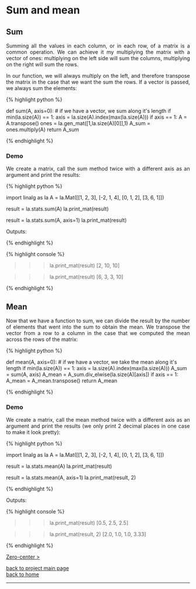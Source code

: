 # Sum and mean
## Sum
<div style="text-align: justify">
<p>Summing all the values in each column, or in each row, of a matrix is a
common operation. We can achieve it my multiplying the matrix with a vector of
ones: multiplying on the left side will sum the columns, multiplying on the
right will sum the rows.</p>

<p>In our function, we will always multiply on the left, and therefore
transpose the matrix in the case that we want the sum the rows. If a vector is
passed, we always sum the elements:</p>
</div>

{% highlight python %}

def sum(A, axis=0):
    # if we have a vector, we sum along it's length
    if min(la.size(A)) == 1:
        axis = la.size(A).index(max(la.size(A)))
    if axis == 1:
        A = A.transpose()
    ones = la.gen_mat([1,la.size(A)[0]],1)
    A_sum = ones.multiply(A)
    return A_sum

{% endhighlight %}

### Demo

<div style="text-align: justify">
<p>We create a matrix, call the sum method twice with a different axis as an
argument and print the results:</p>
</div>

{% highlight python %}

import linalg as la
A = la.Mat([[1, 2, 3],
            [-2, 1, 4],
            [0, 1, 2],
            [3, 6, 1]])

result = la.stats.sum(A)
la.print_mat(result)

result = la.stats.sum(A, axis=1)
la.print_mat(result)

Outputs:

{% endhighlight %}

{% highlight console %}
>>> la.print_mat(result)
[2, 10, 10]

>>> la.print_mat(result)
[6, 3, 3, 10]

{% endhighlight %}

## Mean
<div style="text-align: justify">
<p>Now that we have a function to sum, we can divide the result by the number
of elements that went into the sum to obtain the mean. We transpose the vector
from a row to a column in the case that we computed the mean across the rows of
the matrix:</p>
</div>

{% highlight python %}

def mean(A, axis=0):
    # if we have a vector, we take the mean along it's length
    if min(la.size(A)) == 1:
        axis = la.size(A).index(max(la.size(A)))
    A_sum = sum(A, axis)
    A_mean = A_sum.div_elwise(la.size(A)[axis])
    if axis == 1:
        A_mean = A_mean.transpose()
    return A_mean

{% endhighlight %}

### Demo

<div style="text-align: justify">
<p>We create a matrix, call the mean method twice with a different axis as an
argument and print the results (we only print 2 decimal places in one case to
make it look pretty):</p>
</div>

{% highlight python %}

import linalg as la
A = la.Mat([[1, 2, 3],
            [-2, 1, 4],
            [0, 1, 2],
            [3, 6, 1]])

result = la.stats.mean(A)
la.print_mat(result)

result = la.stats.mean(A, axis=1)
la.print_mat(result, 2)

{% endhighlight %}

Outputs:

{% highlight console %}

>>> la.print_mat(result)
[0.5, 2.5, 2.5]

>>> la.print_mat(result, 2)
[2.0, 1.0, 1.0, 3.33]

{% endhighlight %}

[Zero-center >](./zero_center.md)

[back to project main page](./stats_from_scratch.md)\
[back to home](../index.md)

---
<script src="https://utteranc.es/client.js"
        repo="Matt-A-Bennett/Matt-A-Bennett.github.io"
        issue-term="https://matt-a-bennett.github.io/stats_from_scratch/sum_and_mean.html"
        theme="github-light"
        crossorigin="anonymous"
        async>
</script>


